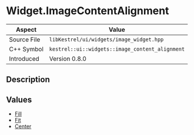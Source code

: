 # Widget.ImageContentAlignment
| Aspect | Value |
| --- | --- |
| Source File | `libKestrel/ui/widgets/image_widget.hpp` |
| C++ Symbol | `kestrel::ui::widgets::image_content_alignment` |
| Introduced | Version 0.8.0 |
## Description
## Values

 - [Fill](Fill.md)
 - [Fit](Fit.md)
 - [Center](Center.md)

